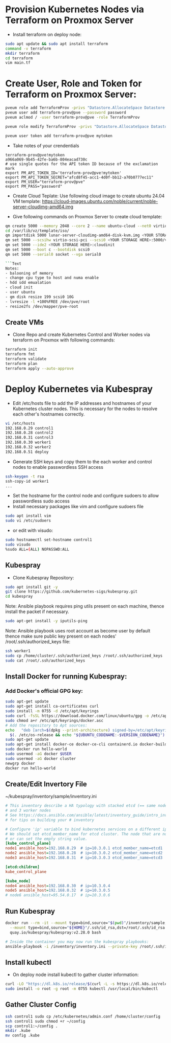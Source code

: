 # Provision Kubernetes Nodes via Terraform on Proxmox Server
- Install terraform on deploy node:
```bash
sudo apt update && sudo apt install terraform
command -v terraform
mkdir terraform 
cd terraform
vim main.tf
```
# Create User, Role and Token for Terraform on Proxmox Server:
```bash
pveum role add TerraformProv -privs "Datastore.AllocateSpace Datastore.AllocateTemplate Datastore.Audit Pool.Allocate Sys.Audit Sys.Console Sys.Modify VM.Allocate VM.Audit VM.Clone VM.Config.CDROM VM.Config.Cloudinit VM.Config.CPU VM.Config.Disk VM.Config.HWType VM.Config.Memory VM.Config.Network VM.Config.Options VM.Migrate VM.Monitor VM.PowerMgmt SDN.Use"
pveum user add terraform-prov@pve --password password
pveum aclmod / -user terraform-prov@pve -role TerraformProv

pveum role modify TerraformProv -privs "Datastore.AllocateSpace Datastore.AllocateTemplate Datastore.Audit Pool.Allocate Sys.Audit Sys.Console Sys.Modify VM.Allocate VM.Audit VM.Clone VM.Config.CDROM VM.Config.Cloudinit VM.Config.CPU VM.Config.Disk VM.Config.HWType VM.Config.Memory VM.Config.Network VM.Config.Options VM.Migrate VM.Monitor VM.PowerMgmt SDN.Use"

pveum user token add terraform-prov@pve mytoken
```
- Take notes of your crendentials
```text
terraform-prov@pve!mytoken
a966a069-9b45-42fe-ba6b-804eacad730c
# use single quotes for the API token ID because of the exclamation mark
export PM_API_TOKEN_ID='terraform-prov@pve!mytoken'
export PM_API_TOKEN_SECRET="afcd8f45-acc1-4d0f-bb12-a70b0777ec11"
export PM_USER="terraform-prov@pve"
export PM_PASS="password"
```
- Create Cloud Teplate:
Use following cloud image to create ubuntu 24.04 VM template:
https://cloud-images.ubuntu.com/noble/current/noble-server-cloudimg-amd64.img

- Give following commands on Proxmox Server to create cloud template:
```bash
qm create 5000 --memory 2048 --core 2 --name ubuntu-cloud --net0 virtio,bridge=vmbr0
cd /var/lib/vz/template/iso/
qm importdisk 5000 lunar-server-cloudimg-amd64-disk-kvm.img <YOUR STORAGE HERE>
qm set 5000 --scsihw virtio-scsi-pci --scsi0 <YOUR STORAGE HERE>:5000/vm-5000-disk-0.raw
qm set 5000 --ide2 <YOUR STORAGE HERE>:cloudinit
qm set 5000 --boot c --bootdisk scsi0
qm set 5000 --serial0 socket --vga serial0

```Text
Notes:
- balooning of memory
- change cpu type to host and numa enable
- hdd sdd emualation
- cloud init
- user ubuntu
- qm disk resize 199 scsi0 10G
- lvresize -l +100%FREE /dev/pve/root
- resize2fs /dev/mapper/pve-root
```

## Create VMs
- Clone Repo and create Kubernetes Control and Worker nodes via terraform on Proxmox with following commands:
```bash
terraform init
terraform fmt
terraform validate
terraform plan
terraform apply --auto-approve
```

# Deploy Kubernetes via Kubespray

- Edit /etc/hosts file to add the IP addresses and hostnames of your Kubernetes cluster nodes. This is necessary for the nodes to resolve each other's hostnames correctly.
```bash
vi /etc/hosts
192.168.0.29 control1
192.168.0.28 control2
192.168.0.31 control3
192.168.0.30 worker1
192.168.0.32 worker2
192.168.0.51 deploy
```
- Generate SSH keys and copy them to the each worker and control nodes to enable passwordless SSH access
```bash
ssh-keygen -t rsa 
ssh-copy-id worker1
...
```
- Set the hostname for the control node and configure sudoers to allow passwordless sudo access
- Install necessary packages like vim and configure sudoers file
```bash
sudo apt install vim
sudo vi /etc/sudoers
```
- or edit with visudo:
```bash
sudo hostnamectl set-hostname control1
sudo visudo
%sudo ALL=(ALL) NOPASSWD:ALL
```

## Kubespray
- Clone Kubespray Repository:
```bash
sudo apt install git -y
git clone https://github.com/kubernetes-sigs/kubespray.git
cd kubespray
```
Note: Ansible playbook requires ping utils present on each machine, thence install the packet if necessary.
```bash
sudo apt-get install -y iputils-ping
```
Note: Ansible playbook uses root account as become user by default thence make sure public key present on each nodes' /root/.ssh/authorized_keys file:
```bash
ssh worker1
sudo cp /home/cluster/.ssh/authorized_keys /root/.ssh/authorized_keys
sudo cat /root/.ssh/authorized_keys
```
## Install Docker for running Kubespray:
### Add Docker's official GPG key:
```bash
sudo apt-get update
sudo apt-get install ca-certificates curl
sudo install -m 0755 -d /etc/apt/keyrings
sudo curl -fsSL https://download.docker.com/linux/ubuntu/gpg -o /etc/apt/keyrings/docker.asc
sudo chmod a+r /etc/apt/keyrings/docker.asc
# Add the repository to Apt sources:
echo   "deb [arch=$(dpkg --print-architecture) signed-by=/etc/apt/keyrings/docker.asc] https://download.docker.com/linux/ubuntu \
  $(. /etc/os-release && echo "${UBUNTU_CODENAME:-$VERSION_CODENAME}") stable" |   sudo tee /etc/apt/sources.list.d/docker.list > /dev/null
sudo apt-get update
sudo apt-get install docker-ce docker-ce-cli containerd.io docker-buildx-plugin docker-compose-plugin
sudo docker run hello-world                                                
sudo usermod -aG docker $USER
sudo usermod -aG docker cluster
newgrp docker
docker run hello-world
```
## Create/Edit Invertory File

~/kubespray/inventory/sample/inventory.ini
```ini
# This inventory describe a HA typology with stacked etcd (== same nodes as control plane)
# and 3 worker nodes
# See https://docs.ansible.com/ansible/latest/inventory_guide/intro_inventory.html
# for tips on building your # inventory

# Configure 'ip' variable to bind kubernetes services on a different ip than the default iface
# We should set etcd_member_name for etcd cluster. The node that are not etcd members do not need to set the value,
# or can set the empty string value.
[kube_control_plane]
node1 ansible_host=192.168.0.29  # ip=10.3.0.1 etcd_member_name=etcd1
node2 ansible_host=192.168.0.28  # ip=10.3.0.2 etcd_member_name=etcd2
node3 ansible_host=192.168.0.31  # ip=10.3.0.3 etcd_member_name=etcd3

[etcd:children]
kube_control_plane

[kube_node]
node4 ansible_host=192.168.0.30  # ip=10.3.0.4
node5 ansible_host=192.168.0.32  # ip=10.3.0.5
# node6 ansible_host=95.54.0.17  # ip=10.3.0.6
```
## Run Kubespray
```bash
docker run --rm -it --mount type=bind,source="$(pwd)"/inventory/sample,dst=/inventory \
  --mount type=bind,source="${HOME}"/.ssh/id_rsa,dst=/root/.ssh/id_rsa \
  quay.io/kubespray/kubespray:v2.28.0 bash

# Inside the container you may now run the kubespray playbooks:
ansible-playbook -i /inventory/inventory.ini --private-key /root/.ssh/id_rsa cluster.yml
```

## Install kubectl
- On deploy node install kubectl to gather cluster information:
```bash
curl -LO "https://dl.k8s.io/release/$(curl -L -s https://dl.k8s.io/release/stable.txt)/bin/linux/amd64/kubectl"
sudo install -o root -g root -m 0755 kubectl /usr/local/bin/kubectl
```
## Gather Cluster Config
```bash
ssh control1 sudo cp /etc/kubernetes/admin.conf /home/cluster/config
ssh control1 sudo chmod +r ~/config
scp control1:~/config .
mkdir .kube
mv config .kube
```